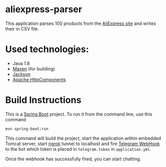 # aliexpress-parser

This application parses 100 products from the [AliExpress site](https://flashdeals.aliexpress.com/en.htm) and writes their in CSV file. 

# Used technologies: 
* Java 1.8
* [Maven](http://maven.apache.org) (for building)
* [Jackson](https://github.com/FasterXML/jackson)
* [Apache HttpComponents](https://hc.apache.org)


# Build Instructions

This is a [Spring Boot](https://spring.io/projects/spring-boot) project. To run it from the command line, use this command

`mvn spring-boot:run`

This command will build the project, start the application within embedded Tomcat server, start [ngrok](https://ngrok.com/) tunnel to localhost and fire [Telegram WebHook](https://core.telegram.org/bots/api#setwebhook) to the bot which token is placed in `telegram.token` in `application.yml`. 

Once the webhook has successfully fired, you can start chatting.